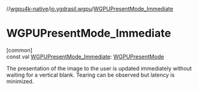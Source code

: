 //[wgpu4k-native](../../index.md)/[io.ygdrasil.wgpu](index.md)/[WGPUPresentMode_Immediate](-w-g-p-u-present-mode_-immediate.md)

# WGPUPresentMode_Immediate

[common]\
const val [WGPUPresentMode_Immediate](-w-g-p-u-present-mode_-immediate.md): [WGPUPresentMode](-w-g-p-u-present-mode/index.md)

The presentation of the image to the user is updated immediately without waiting for a vertical blank. Tearing can be observed but latency is minimized.